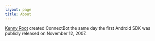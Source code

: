 ```yaml
---
layout: page
title: About
---
```


<a href="https://the-b.org/">Kenny Root</a> created ConnectBot the same day
the first Android SDK was publicly released on November 12, 2007.
